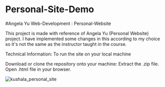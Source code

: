 # Personal-Site-Demo
#Angela Yu Web-Development : Personal-Website

This project is made with reference of Angela Yu (Personal Website) project.
I have implemented some changes in this according to my choice so it's not the same as the instructor taught in the course.

Technical Information:
To run the site on your local machine

Download or clone the repository onto your machine:
Extract the .zip file.
Open .html file in your browser.

![kushala_personal_site](https://user-images.githubusercontent.com/89983064/166118130-788f6441-857f-4106-be61-0d4af1b38b32.jpg)
